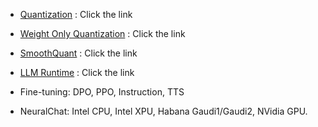 
- [Quantization](https://github.com/intel/intel-extension-for-transformers/blob/main/docs/quantization.md#supported-feature-matrix) : Click the link

- [Weight Only Quantization](https://github.com/intel/intel-extension-for-transformers/blob/main/docs/weightonlyquant.md#supported-framework-model-matrix) : Click the link

- [SmoothQuant](https://github.com/intel/intel-extension-for-transformers/blob/main/docs/weightonlyquant.md#supported-framework-model-matrix) : Click the link

- [LLM Runtime](https://github.com/intel/intel-extension-for-transformers/tree/main/intel_extension_for_transformers/llm/runtime/graph) : Click the link

- Fine-tuning:
DPO, PPO, Instruction, TTS

- NeuralChat:
Intel CPU, Intel XPU, Habana Gaudi1/Gaudi2, NVidia GPU.
